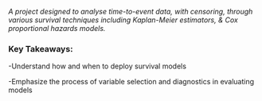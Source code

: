 *A project designed to analyse time-to-event data, with censoring, through various survival techniques including Kaplan-Meier estimators, & Cox proportional hazards models.*

### Key Takeaways:

-Understand how and when to deploy survival models

-Emphasize the process of variable selection and diagnostics in evaluating models
